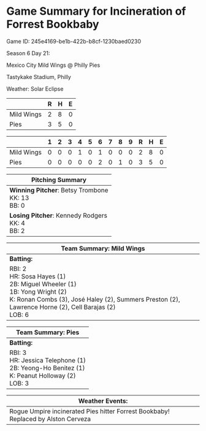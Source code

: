 # Game Summary for Incineration of Forrest Bookbaby

Game ID: 245e4169-be1b-422b-b8cf-1230baed0230

Season 6 Day 21:

Mexico City Mild Wings @ Philly Pies

Tastykake Stadium, Philly

Weather: Solar Eclipse



|  | R | H | E |
| --- | --- | --- | --- |
| Mild Wings |   2 |   8 |   0 | 
| Pies |   3 |   5 |   0 | 


|  |   1 |   2 |   3 |   4 |   5 |   6 |   7 |   8 |   9 |  R | H | E |
| --- | --- | --- | --- | --- | --- | --- | --- | --- | --- | --- | --- | --- |
| Mild Wings |   0 |   0 |   0 |   1 |   0 |   1 |   0 |   0 |   0 |   2 |   8 |   0 | 
| Pies |   0 |   0 |   0 |   0 |   0 |   2 |   0 |   1 |   0 |   3 |   5 |   0 | 


| Pitching Summary |
| --- |
| **Winning Pitcher**: Betsy Trombone<br />KK: 13<br />BB: 0 |
| **Losing Pitcher**: Kennedy Rodgers<br />KK: 4<br />BB: 2 |


| Team Summary: Mild Wings |
| --- |
| **Batting:** |
| RBI: 2 <br />HR: Sosa Hayes (1) <br />2B: Miguel Wheeler (1) <br />1B: Yong Wright (2) <br />K: Ronan Combs (3), José Haley (2), Summers Preston (2), Lawrence Horne (2), Cell Barajas (2) <br />LOB: 6 |

| Team Summary: Pies |
| --- |
| **Batting:** |
| RBI: 3 <br />HR: Jessica Telephone (1) <br />2B: Yeong-Ho Benitez (1) <br />K: Peanut Holloway (2) <br />LOB: 3 |


| **Weather Events:** |
| --- |
| Rogue Umpire incinerated Pies hitter Forrest Bookbaby! Replaced by Alston Cerveza |

